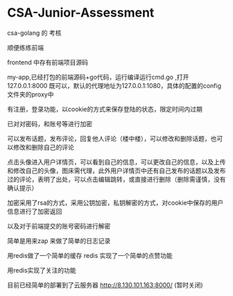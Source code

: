 # CSA-Junior-Assessment
csa-golang 的 考核

顺便练练前端

 frontend 中存有前端项目源码

my-app,已经打包的前端源码+go代码，运行编译运行cmd.go ,打开127.0.0.1:8000 既可以，默认的代理地址为127.0.0.1:1080，具体的配置的config文件夹的proxy中


有注册，登录功能，以cookie的方式来保存登陆的状态，限定时间内过期

已对对密码，和账号等进行加密

可以发布话题，发布评论，回复他人评论（楼中楼），可以修改和删除话题，也可以修改和删除自己的评论

点击头像进入用户详情页，可以看到自己的信息，可以更改自己的信息，以及上传和修改自己的头像，图床需代理，此外用户详情页中还有自己发布的话题以及发布过的评论，表明了出处，可以点击编辑跳转，或直接进行删除（删除需谨慎，没有确认提示）

加密采用了rsa的方式，采用公钥加密，私钥解密的方式，对cookie中保存的用户信息进行了加密返回

以及对于前端提交的账号密码进行解密

简单是用来zap 来做了简单的日志记录

用redis做了一个简单的缓存
redis 实现了一个简单的点赞功能

用redis实现了关注的功能

目前已经简单的部署到了云服务器 http://8.130.101.163:8000/ (暂时关闭)

